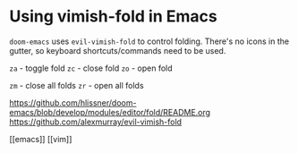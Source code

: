 # Using vimish-fold in Emacs

`doom-emacs` uses `evil-vimish-fold` to control folding. There's no icons in the gutter, so keyboard shortcuts/commands need to be used.

`za` - toggle fold
`zc` - close fold
`zo` - open fold

`zm` - close all folds
`zr` - open all folds

https://github.com/hlissner/doom-emacs/blob/develop/modules/editor/fold/README.org
https://github.com/alexmurray/evil-vimish-fold

[[emacs]]
[[vim]]
